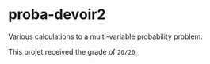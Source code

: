 # proba-devoir2

Various calculations to a multi-variable probability problem.

This projet received the grade of `20/20`.
